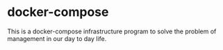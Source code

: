 # docker-compose
This is a docker-compose infrastructure program to solve the problem of management in our day to day life.
